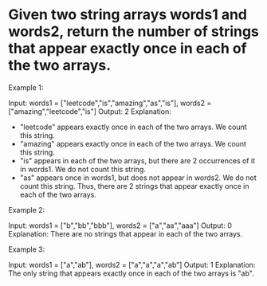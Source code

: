 # Given two string arrays words1 and words2, return the number of strings that appear exactly once in each of the two arrays.
 
Example 1:

Input: words1 = ["leetcode","is","amazing","as","is"], words2 = ["amazing","leetcode","is"]
Output: 2
Explanation:
- "leetcode" appears exactly once in each of the two arrays. We count this string.
- "amazing" appears exactly once in each of the two arrays. We count this string.
- "is" appears in each of the two arrays, but there are 2 occurrences of it in words1. We do not count this string.
- "as" appears once in words1, but does not appear in words2. We do not count this string.
Thus, there are 2 strings that appear exactly once in each of the two arrays.

Example 2:

Input: words1 = ["b","bb","bbb"], words2 = ["a","aa","aaa"]
Output: 0
Explanation: There are no strings that appear in each of the two arrays.

Example 3:

Input: words1 = ["a","ab"], words2 = ["a","a","a","ab"]
Output: 1
Explanation: The only string that appears exactly once in each of the two arrays is "ab".